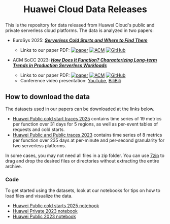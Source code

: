 <h1 align="center" style="margin-bottom:0px; border-bottom:1px; padding-bottom:10px">Huawei Cloud Data Releases</h1>

This is the repository for data released from Huawei Cloud's public and private serverless cloud platforms. The data is analyzed in two papers:
* EuroSys 2025: <a href="https://dl.acm.org/doi/10.1145/3689031.3696073" download> ***Serverless Cold Starts and Where to Find Them***</a>
    * Links to our paper PDF: [![paper](https://img.shields.io/static/v1?label=arXiv&message=2410.06145&color=B31B1B&logo=arXiv)](https://arxiv.org/abs/2410.06145) [![ACM](https://img.shields.io/static/v1?label=ACM&message=10.1145/3689031.3696073&color=00599C&logo=acm&logoColor=white)](https://dl.acm.org/doi/10.1145/3689031.3696073) [![GitHub](https://img.shields.io/static/v1?label=GitHub&message=PDF&color=181717&logo=github)](https://github.com/sir-lab/data-release/blob/main/papers/Serverless_Cold_Starts_and_Where_to_Find_Them_EuroSys_2025.pdf) 

* ACM SoCC 2023: <a href="https://dl.acm.org/doi/10.1145/3620678.3624783" download> ***How Does It Function? Characterizing Long-term Trends in Production Serverless Workloads***</a> 
    <!-- * Links to our paper PDF: <a href="https://dl.acm.org/doi/10.1145/3620678.3624783" download> ACM Library</a>, <a href="https://arxiv.org/abs/2312.10127" download> arXiv</a>, <a href="https://github.com/sir-lab/data-release/blob/main/papers/SoCC_2023_How_does_it_function.pdf" download> GitHub</a> -->
    * Links to our paper PDF: [![paper](https://img.shields.io/static/v1?label=arXiv&message=2312.10127&color=B31B1B&logo=arXiv)](https://arxiv.org/abs/2312.10127) [![ACM](https://img.shields.io/static/v1?label=ACM&message=10.1145/3620678.3624783&color=00599C&logo=acm&logoColor=white)](https://dl.acm.org/doi/10.1145/3620678.3624783) [![GitHub](https://img.shields.io/static/v1?label=GitHub&message=PDF&color=181717&logo=github)](https://github.com/sir-lab/data-release/blob/main/papers/SoCC_2023_How_does_it_function.pdf) 
  * Conference video presentation: <a href="https://www.youtube.com/watch?v=fNhd7vIJgRc&ab_channel=ArtjomJoosen" download> YouTube</a>, <a href="https://www.bilibili.tv/en/video/4789602907980800?bstar_from=bstar-web.ugc-video-detail.related-recommend.all" download> BiliBili</a>

## How to download the data

The datasets used in our papers can be downloaded at the links below.
* <a href="https://github.com/sir-lab/data-release/blob/main/README_data_release_2025.md"> Huawei Public cold start traces 2025</a> contains time series of 19 metrics per function over 31 days for 5 regions, as well as per-event tables of requests and cold starts.
* <a href="https://github.com/sir-lab/data-release/blob/main/README_data_release_2023.md"> Huawei Public and Public traces 2023</a> contains time series of 8 metrics per function over 235 days at per-minute and per-second granularity for two serverless platforms.

In some cases, you may not need all files in a zip folder. You can use <a href='https://www.7-zip.org/download.html'> 7zip</a> to drag and drop the desired files or directories without extracting the entire archive. 

### Code

To get started using the datasets, look at our notebooks for tips on how to load files and visualize the data.
* <a href="https://github.com/sir-lab/data-release/blob/main/src/demo_cold_start.ipynb"> Huawei Public cold starts 2025 notebook</a>
* <a href="https://github.com/sir-lab/data-release/blob/main/src/demo_private.ipynb"> Huawei Private 2023 notebook</a>
* <a href="https://github.com/sir-lab/data-release/blob/main/src/demo_public.ipynb"> Huawei Public 2023 notebook</a>
